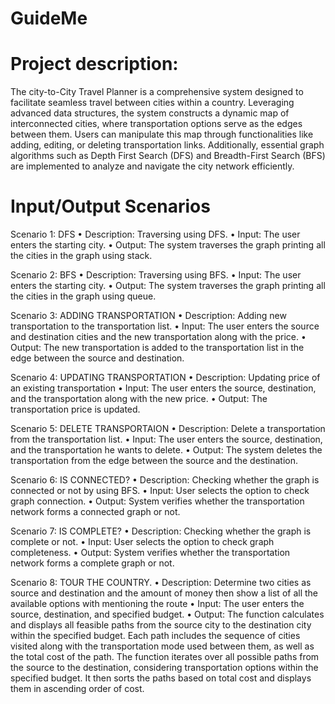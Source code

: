 # GuideMe

# Project description: 
The city-to-City Travel Planner is a comprehensive system designed to 
facilitate seamless travel between cities within a country. Leveraging advanced 
data structures, the system constructs a dynamic map of interconnected 
cities, where transportation options serve as the edges between them. Users 
can manipulate this map through functionalities like adding, editing, or deleting 
transportation links. Additionally, essential graph algorithms such as Depth 
First Search (DFS) and Breadth-First Search (BFS) are implemented to analyze 
and navigate the city network efficiently. 

# Input/Output Scenarios 
Scenario 1: DFS 
• Description: Traversing using DFS. 
• Input: The user enters the starting city. 
• Output: The system traverses the graph printing all the cities in the graph using stack. 

Scenario 2: BFS 
• Description: Traversing using BFS. 
• Input: The user enters the starting city. 
• Output: The system traverses the graph printing all the cities in the graph using queue. 

Scenario 3: ADDING TRANSPORTATION 
• Description: Adding new transportation to the transportation list. 
• Input: The user enters the source and destination cities and the new transportation along with the 
price. 
• Output: The new transportation is added to the transportation list in the edge between the source 
and destination. 

Scenario 4: UPDATING TRANSPORTATION 
• Description: Updating price of an existing transportation 
• Input: The user enters the source, destination, and the transportation along with the new price. 
• Output: The transportation price is updated. 

Scenario 5: DELETE TRANSPORTAION 
• Description: Delete a transportation from the transportation list. 
• Input: The user enters the source, destination, and the transportation he wants to delete. 
• Output: The system deletes the transportation from the edge between the source and the 
destination. 

Scenario 6: IS CONNECTED? 
• Description: Checking whether the graph is connected or not by using BFS. 
• Input: User selects the option to check graph connection. 
• Output: System verifies whether the transportation network forms a connected graph or not. 

Scenario 7: IS COMPLETE? 
• Description: Checking whether the graph is complete or not. 
• Input: User selects the option to check graph completeness. 
• Output: System verifies whether the transportation network forms a complete graph or not. 

Scenario 8: TOUR THE COUNTRY. 
• Description: Determine two cities as source and destination and the amount of money then show 
a list of all the available options with mentioning the route 
• Input: The user enters the source, destination, and specified budget. 
• Output: The function calculates and displays all feasible paths from the source city to the 
destination city within the specified budget. Each path includes the sequence of cities visited 
along with the transportation mode used between them, as well as the total cost of the path. The 
function iterates over all possible paths from the source to the destination, considering 
transportation options within the specified budget. It then sorts the paths based on total cost and 
displays them in ascending order of cost.


